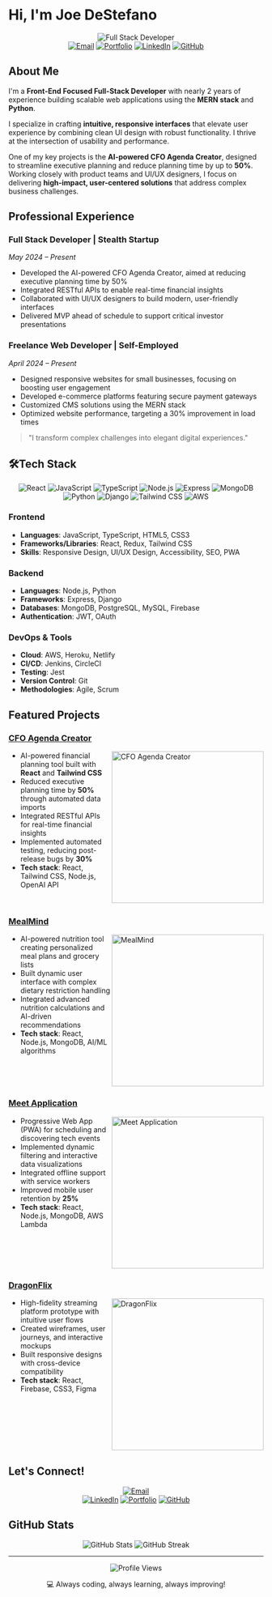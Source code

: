 #  Hi, I'm Joe DeStefano

<div align="center">
  <img src="https://img.shields.io/badge/Full%20Stack-Developer-blue?style=for-the-badge" alt="Full Stack Developer"/>
  <br/>
  <a href="mailto:destefanojoewebdev@gmail.com"><img src="https://img.shields.io/badge/Email-Contact%20Me-red?style=flat-square&logo=gmail" alt="Email"/></a>
  <a href="YOUR_PORTFOLIO_URL"><img src="https://img.shields.io/badge/Portfolio-Visit%20Site-green?style=flat-square&logo=react" alt="Portfolio"/></a>
  <a href="YOUR_LINKEDIN_URL"><img src="https://img.shields.io/badge/LinkedIn-Connect-blue?style=flat-square&logo=linkedin" alt="LinkedIn"/></a>
  <a href="YOUR_GITHUB_URL"><img src="https://img.shields.io/badge/GitHub-Follow-black?style=flat-square&logo=github" alt="GitHub"/></a>
</div>

## About Me

I'm a **Front-End Focused Full-Stack Developer** with nearly 2 years of experience building scalable web applications using the **MERN stack** and **Python**.

I specialize in crafting **intuitive, responsive interfaces** that elevate user experience by combining clean UI design with robust functionality. I thrive at the intersection of usability and performance.

One of my key projects is the **AI-powered CFO Agenda Creator**, designed to streamline executive planning and reduce planning time by up to **50%**. Working closely with product teams and UI/UX designers, I focus on delivering **high-impact, user-centered solutions** that address complex business challenges.

## Professional Experience

### Full Stack Developer | Stealth Startup  
*May 2024 – Present*  
- Developed the AI-powered CFO Agenda Creator, aimed at reducing executive planning time by 50%  
- Integrated RESTful APIs to enable real-time financial insights  
- Collaborated with UI/UX designers to build modern, user-friendly interfaces  
- Delivered MVP ahead of schedule to support critical investor presentations  

### Freelance Web Developer | Self-Employed  
*April 2024 – Present*  
- Designed responsive websites for small businesses, focusing on boosting user engagement  
- Developed e-commerce platforms featuring secure payment gateways  
- Customized CMS solutions using the MERN stack  
- Optimized website performance, targeting a 30% improvement in load times  

> "I transform complex challenges into elegant digital experiences."

## 🛠Tech Stack

<div align="center">
  <img src="https://img.shields.io/badge/React-61DAFB?style=for-the-badge&logo=react&logoColor=black" alt="React"/>
  <img src="https://img.shields.io/badge/JavaScript-F7DF1E?style=for-the-badge&logo=javascript&logoColor=black" alt="JavaScript"/>
  <img src="https://img.shields.io/badge/TypeScript-3178C6?style=for-the-badge&logo=typescript&logoColor=white" alt="TypeScript"/>
  <img src="https://img.shields.io/badge/Node.js-339933?style=for-the-badge&logo=nodedotjs&logoColor=white" alt="Node.js"/>
  <img src="https://img.shields.io/badge/Express-000000?style=for-the-badge&logo=express&logoColor=white" alt="Express"/>
  <img src="https://img.shields.io/badge/MongoDB-47A248?style=for-the-badge&logo=mongodb&logoColor=white" alt="MongoDB"/>
  <img src="https://img.shields.io/badge/Python-3776AB?style=for-the-badge&logo=python&logoColor=white" alt="Python"/>
  <img src="https://img.shields.io/badge/Django-092E20?style=for-the-badge&logo=django&logoColor=white" alt="Django"/>
  <img src="https://img.shields.io/badge/Tailwind_CSS-38B2AC?style=for-the-badge&logo=tailwind-css&logoColor=white" alt="Tailwind CSS"/>
  <img src="https://img.shields.io/badge/AWS-232F3E?style=for-the-badge&logo=amazonaws&logoColor=white" alt="AWS"/>
</div>

### Frontend
- **Languages**: JavaScript, TypeScript, HTML5, CSS3
- **Frameworks/Libraries**: React, Redux, Tailwind CSS
- **Skills**: Responsive Design, UI/UX Design, Accessibility, SEO, PWA

### Backend
- **Languages**: Node.js, Python
- **Frameworks**: Express, Django
- **Databases**: MongoDB, PostgreSQL, MySQL, Firebase
- **Authentication**: JWT, OAuth

### DevOps & Tools
- **Cloud**: AWS, Heroku, Netlify
- **CI/CD**: Jenkins, CircleCI
- **Testing**: Jest
- **Version Control**: Git
- **Methodologies**: Agile, Scrum

## Featured Projects

### [CFO Agenda Creator](YOUR_PROJECT_LINK)
<img align="right" width="300" src="https://via.placeholder.com/300x150?text=CFO+Agenda+Creator" alt="CFO Agenda Creator"/>

- AI-powered financial planning tool built with **React** and **Tailwind CSS**
- Reduced executive planning time by **50%** through automated data imports
- Integrated RESTful APIs for real-time financial insights
- Implemented automated testing, reducing post-release bugs by **30%**
- **Tech stack**: React, Tailwind CSS, Node.js, OpenAI API

<br clear="right"/>

### [MealMind](YOUR_PROJECT_LINK)
<img align="right" width="300" src="https://via.placeholder.com/300x150?text=MealMind" alt="MealMind"/>

- AI-powered nutrition tool creating personalized meal plans and grocery lists
- Built dynamic user interface with complex dietary restriction handling
- Integrated advanced nutrition calculations and AI-driven recommendations
- **Tech stack**: React, Node.js, MongoDB, AI/ML algorithms

<br clear="right"/>

### [Meet Application](YOUR_PROJECT_LINK)
<img align="right" width="300" src="https://via.placeholder.com/300x150?text=Meet+App" alt="Meet Application"/>

- Progressive Web App (PWA) for scheduling and discovering tech events
- Implemented dynamic filtering and interactive data visualizations
- Integrated offline support with service workers
- Improved mobile user retention by **25%**
- **Tech stack**: React, Node.js, MongoDB, AWS Lambda

<br clear="right"/>

### [DragonFlix](YOUR_PROJECT_LINK)
<img align="right" width="300" src="https://via.placeholder.com/300x150?text=DragonFlix" alt="DragonFlix"/>

- High-fidelity streaming platform prototype with intuitive user flows
- Created wireframes, user journeys, and interactive mockups
- Built responsive designs with cross-device compatibility
- **Tech stack**: React, Firebase, CSS3, Figma

<br clear="right"/>

## Let's Connect!

<div align="center">
  <a href="mailto:destefanojoewebdev@gmail.com"><img src="https://img.shields.io/badge/Email-destefanojoewebdev%40gmail.com-red?style=for-the-badge&logo=gmail" alt="Email"/></a>
  <br/>
  <a href="YOUR_LINKEDIN_URL"><img src="https://img.shields.io/badge/LinkedIn-Connect-blue?style=flat-square&logo=linkedin" alt="LinkedIn"/></a>
  <a href="YOUR_PORTFOLIO_URL"><img src="https://img.shields.io/badge/Portfolio-Visit%20Site-green?style=flat-square&logo=react" alt="Portfolio"/></a>
  <a href="YOUR_GITHUB_URL"><img src="https://img.shields.io/badge/GitHub-Follow-black?style=flat-square&logo=github" alt="GitHub"/></a>
</div>

## GitHub Stats

<div align="center">
  <img src="https://github-readme-stats.vercel.app/api?username=YOUR_GITHUB_USERNAME&show_icons=true&theme=radical" alt="GitHub Stats" />
  <img src="https://github-readme-streak-stats.herokuapp.com/?user=YOUR_GITHUB_USERNAME&theme=radical" alt="GitHub Streak" />
</div>

---

<div align="center">
  <img src="https://komarev.com/ghpvc/?username=YOUR_GITHUB_USERNAME&color=blueviolet&style=flat-square" alt="Profile Views" />
  <p>💻 Always coding, always learning, always improving!</p>
</div>
